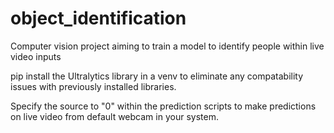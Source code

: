 # object_identification
Computer vision project aiming to train a model to identify people within live video inputs

pip install the Ultralytics library in a venv to eliminate any compatability issues with previously installed libraries.

Specify the source to "0" within the prediction scripts to make predictions on live video from default webcam in your system.
